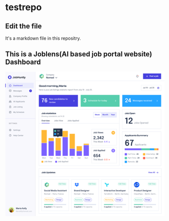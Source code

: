 # testrepo
## Edit the file
It's a markdown file in this repositry.

## This is a Joblens(AI based job portal website) Dashboard
![Dashboard Overview](3.1%20Dashboard%20Company.png)

